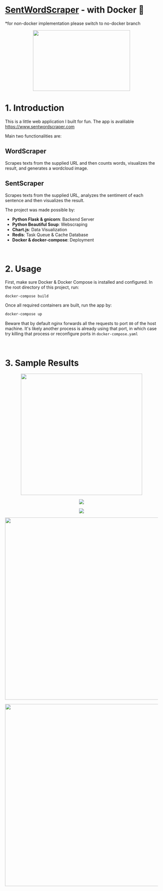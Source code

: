 # [SentWordScraper](https://www.sentwordscraper.com) - with Docker 🐋
*for non-docker implementation please switch to no-docker branch

<p align="center">
  <img width="320" height="200" src="/app/static/images/logo.png">
</p>

# 1. Introduction

This is a little web application I built for fun.
The app is avalilable https://www.sentwordscraper.com

Main two functionalities are:
## WordScraper
Scrapes texts from the supplied URL and then counts words, visualizes the result, and generates a wordcloud image.
## SentScraper
Scrapes texts from the supplied URL, analyzes the sentiment of each sentence and then visualizes the result.


The project was made possible by:
- **Python Flask & gnicorn**: Backend Server
- **Python Beautiful Soup**: Webscraping
- **Chart.js**: Data Visualization
- **Redis**: Task Queue & Cache Database
- **Docker & docker-compose**: Deployment

<br>

# 2. Usage

First, make sure Docker & Docker Compose is installed and configured.
In the root directory of this project, run:
```bashli1872-187.members.linode.com/
docker-compose build
```

Once all required containers are built, run the app by:
```bash
docker-compose up
```
Beware that by default nginx forwards all the requests to port ```80``` of the host machine.
It's likely another process is already using that port, in which case try killing that process or reconfigure ports in ```docker-compose.yaml```

<br>

# 3. Sample Results

<p align="center">
  <img style="width:400px; height:auto;"src="/app/static/images/demo_imgs/sent_header_piechart.png">
</p>

<p align="center">
  <img src="/app/static/images/demo_imgs/sent_top_10.png">
</p><p align="center">
  <img src="/app/static/images/demo_imgs/sent_worst_10.png">
</p>

<p align="center">
  <img width="600" height="auto" src="/app/static/images/demo_imgs/wc_example.png">
</p>

<p align="center">
  <img width="600" height="auto" src="/app/static/images/demo_imgs/wc_barchart.png">
</p>

